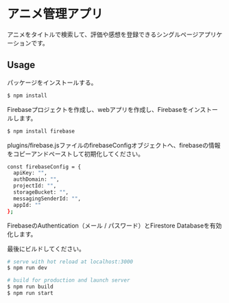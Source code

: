 # アニメ管理アプリ
アニメをタイトルで検索して、評価や感想を登録できるシングルページアプリケーションです。

## Usage

パッケージをインストールする。

```bash
$ npm install
```

Firebaseプロジェクトを作成し、webアプリを作成し、Firebaseをインストールします。

```bash
$ npm install firebase
```

plugins/firebase.jsファイルのfirebaseConfigオブジェクトへ、firebaseの情報をコピーアンドペーストして初期化してください。

```bash
const firebaseConfig = {
  apiKey: "",
  authDomain: "",
  projectId: "",
  storageBucket: "",
  messagingSenderId: "",
  appId: ""
};
```

FirebaseのAuthentication（メール / パスワード）とFirestore Databaseを有効化します。

最後にビルドしてください。

```bash
# serve with hot reload at localhost:3000
$ npm run dev

# build for production and launch server
$ npm run build
$ npm run start
```
